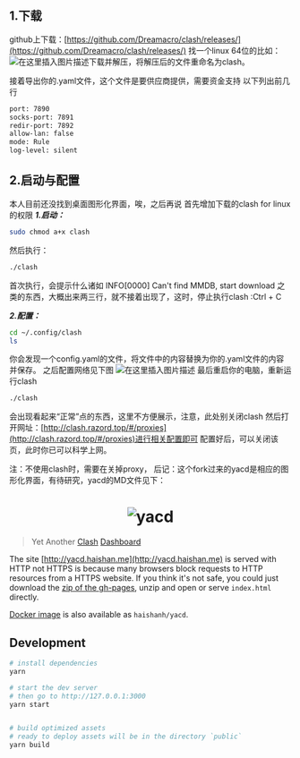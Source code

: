 ## 1.下载
github上下载：[https://github.com/Dreamacro/clash/releases/](https://github.com/Dreamacro/clash/releases/)
找一个linux 64位的比如：
![在这里插入图片描述](https://img-blog.csdnimg.cn/2020111921101068.png?x-oss-process=image/watermark,type_ZmFuZ3poZW5naGVpdGk,shadow_10,text_aHR0cHM6Ly9ibG9nLmNzZG4ubmV0L3d4a2h0dXJmdW4=,size_16,color_FFFFFF,t_70#pic_center)下载并解压，将解压后的文件重命名为clash。

接着导出你的.yaml文件，这个文件是要供应商提供，需要资金支持
以下列出前几行
```bash
port: 7890
socks-port: 7891
redir-port: 7892
allow-lan: false
mode: Rule
log-level: silent
```
## 2.启动与配置
本人目前还没找到桌面图形化界面，唉，之后再说
首先增加下载的clash  for linux的权限
***1.启动：***
```bash
sudo chmod a+x clash
```
然后执行：

```bash
./clash
```
首次执行，会提示什么诸如
INFO[0000] Can't find MMDB, start download 
之类的东西，大概出来两三行，就不接着出现了，这时，停止执行clash :Ctrl + C

***2.配置：***

```bash
cd ~/.config/clash
ls
```
你会发现一个config.yaml的文件，将文件中的内容替换为你的.yaml文件的内容并保存。
之后配置网络见下图
![在这里插入图片描述](https://img-blog.csdnimg.cn/2020111921312714.png?x-oss-process=image/watermark,type_ZmFuZ3poZW5naGVpdGk,shadow_10,text_aHR0cHM6Ly9ibG9nLmNzZG4ubmV0L3d4a2h0dXJmdW4=,size_16,color_FFFFFF,t_70#pic_right#pic_center)
最后重启你的电脑，重新运行clash

```bash
./clash
```
会出现看起来“正常”点的东西，这里不方便展示，注意，此处别关闭clash
然后打开网址：[http://clash.razord.top/#/proxies](http://clash.razord.top/#/proxies)进行相关配置即可
配置好后，可以关闭该页，此时你已可以科学上网。

注：不使用clash时，需要在关掉proxy，
后记：这个fork过来的yacd是相应的图形化界面，有待研究，yacd的MD文件见下：

<h1 align="center">
  <img src="https://user-images.githubusercontent.com/1166872/47954055-97e6cb80-dfc0-11e8-991f-230fd40481e5.png" alt="yacd">
</h1>

> Yet Another [Clash](https://github.com/Dreamacro/clash) [Dashboard](https://github.com/Dreamacro/clash-dashboard)

The site [http://yacd.haishan.me](http://yacd.haishan.me) is served with HTTP not HTTPS is because many browsers block requests to HTTP resources from a HTTPS website. If you think it's not safe, you could just download the [zip of the gh-pages](https://github.com/haishanh/yacd/archive/gh-pages.zip), unzip and open or serve `index.html` directly.

[Docker image](https://hub.docker.com/r/haishanh/yacd) is also available as `haishanh/yacd`.

## Development

```sh
# install dependencies
yarn

# start the dev server
# then go to http://127.0.0.1:3000
yarn start


# build optimized assets
# ready to deploy assets will be in the directory `public`
yarn build
```
